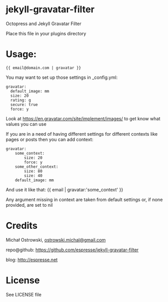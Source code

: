 jekyll-gravatar-filter
======================

Octopress and Jekyll Gravatar Filter

 Place this file in your plugins directory

Usage:
======
	{{ email@domain.com | gravatar }}

You may want to set up those settings in _config.yml:

    gravatar:
      default_image: mm
      size: 20
      rating: g
      secure: true
      force: y

Look at https://en.gravatar.com/site/implement/images/ to get know what values you can use

If you are in a need of having different settings for different contexts like pages or posts then you can add context:

    gravatar:
	    some_context:
		    size: 20
	        force: y
    	some_other_context:
        	size: 80
	        size: 40
        default_image: mm

And use it like that:
	{{ email | gravatar:'some_context' }}

Any argument missing in context are taken from default settings or, if none provided, are set to nil

Credits
========
Michał Ostrowski, <ostrowski.michal@gmail.com>

repo@github: https://github.com/espresse/jekyll-gravatar-filter

blog: http://espresse.net

License
=======

See LICENSE file
